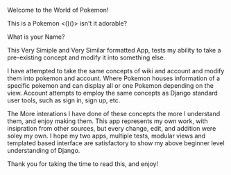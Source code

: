 Welcome to the World of Pokemon!

This is a Pokemon <()()> isn't it adorable?

What is your Name?


This Very Simiple and Very Similar formatted App, tests my ability to take a pre-existing concept and modify it into something else. 

I have attempted to take the same concepts of wiki and account and modify them into pokemon and account. Where Pokemon houses information of a specific pokemon and can display all or one Pokemon depending on the view. Account attempts to employ the same concepts as Django standard user tools, such as sign in, sign up, etc.

The More interations I have done of these concepts the more I understand them, and enjoy making them. This app represents my own work, with insipration from other sources, but every change, edit, and addition were soley my own. I hope my two apps, multiple tests, modular views and templated based interface are satisfactory to show my above beginner level understanding of Django.

Thank you for taking the time to read this, and enjoy!